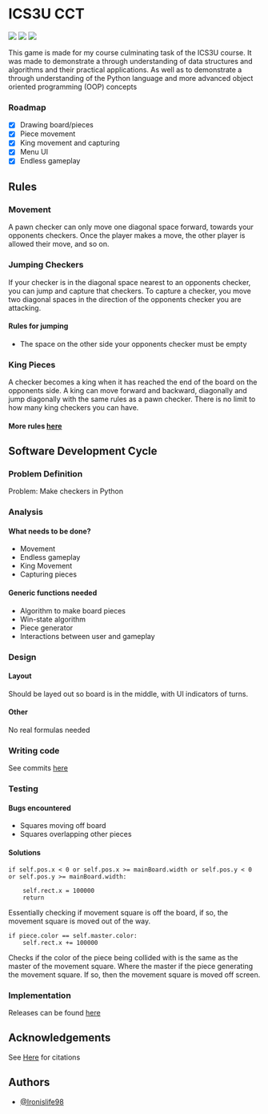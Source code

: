 
# ICS3U CCT

![](https://img.shields.io/github/downloads/Ironislife98/ICS3U-CCT/total)
![](https://img.shields.io/github/license/Ironislife98/ICS3U-CCT)
![](https://img.shields.io/github/v/release/Ironislife98/ICS3U-CCT)

This game is made for my course culminating task of the ICS3U course. It was made to demonstrate a through understanding of data structures and algorithms and their practical applications. As well as to demonstrate a through understanding of the Python language and more advanced object oriented programming (OOP) concepts


### Roadmap


- [x] Drawing board/pieces
- [x] Piece movement
- [x] King movement and capturing
- [x] Menu UI
- [x] Endless gameplay

## Rules
### Movement
A pawn checker can only move one diagonal space forward, towards your opponents checkers.
Once the player makes a move, the other player is allowed their move, and so on.

### Jumping Checkers
If your checker is in the diagonal space nearest to an opponents checker, you can jump and
capture that checkers. To capture a checker, you move two diagonal spaces in the direction
of the opponents checker you are attacking.
#### Rules for jumping
- The space on the other side your opponents checker must be empty

### King Pieces
A checker becomes a king when it has reached the end of the board on the opponents side.
A king can move forward and backward, diagonally and jump diagonally with the same rules as
a pawn checker. There is no limit to how many king checkers you can have.

#### More rules [here](https://www.wikihow.com/Play-Checkers)


## Software Development Cycle

### Problem Definition
Problem: Make checkers in Python

### Analysis
#### What needs to be done?
- Movement
- Endless gameplay
- King Movement
- Capturing pieces

#### Generic functions needed
- Algorithm to make board pieces
- Win-state algorithm
- Piece generator
- Interactions  between user and gameplay

### Design
#### Layout
Should be layed out so board is in the middle, with UI indicators of turns. 

#### Other
No real formulas needed

### Writing code
See commits [here](https://github.com/Ironislife98/ICS3U-CCT/commits/main)

### Testing
#### Bugs encountered
- Squares moving off board
- Squares overlapping other pieces

#### Solutions
```
if self.pos.x < 0 or self.pos.x >= mainBoard.width or self.pos.y < 0 or self.pos.y >= mainBoard.width:

    self.rect.x = 100000
    return 
```
Essentially checking if movement square is off the board, if so, the movement square is moved out of the way.

```
if piece.color == self.master.color:
    self.rect.x += 100000
```
Checks if the color of the piece being collided with is the same as the master of the movement square. Where the master if the piece generating the movement square. If so, then the movement square is moved off screen.

### Implementation
Releases can be found [here](https://github.com/Ironislife98/ICS3U-CCT/releases)
## Acknowledgements
See [Here](https://docs.google.com/document/d/1RqiBmbadei_6bYUjA1werJNm_PFnq0WH54d84ZVi_D8/edit?usp=sharing) for citations




## Authors

- [@Ironislife98](https://www.github.com/Ironislife98)

